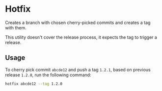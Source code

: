 # Hotfix

Creates a branch with chosen cherry-picked commits and creates a tag with them.

This utility doesn't cover the release process, it expects the tag to trigger a release.


## Usage

To cherry pick commit `abcde12` and push a tag `1.2.1`, based on previous release `1.2.0`, run the following command:
```bash
hotfix abcde12 --tag 1.2.0
```
